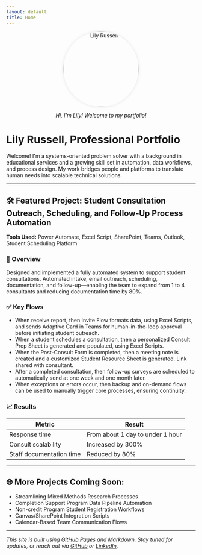 ```yaml
---
layout: default
title: Home
---
```

<p align="center">
  <img src="assets/images/lily_profile.jpg/LA4_2880.jpeg" alt="Lily Russell" width="200" style="border-radius: 50%; box-shadow: 0 0 10px rgba(0,0,0,0.1);">
</p>
<p align="center"><em>Hi, I'm Lily! Welcome to my portfolio!</em></p>

# Lily Russell, Professional Portfolio
Welcome! I'm a systems-oriented problem solver with a background in educational services and a growing skill set in automation, data workflows, and process design. My work bridges people and platforms to translate human needs into scalable technical solutions.

---

## 🛠️ Featured Project: Student Consultation Outreach, Scheduling, and Follow-Up Process Automation
  
**Tools Used:** Power Automate, Excel Script, SharePoint, Teams, Outlook, Student Scheduling Platform

### 📌 Overview
Designed and implemented a fully automated system to support student consultations. Automated intake, email outreach, scheduling, documentation, and follow-up—enabling the team to expand from 1 to 4 consultants and reducing documentation time by 80%.

### ✅ Key Flows
- When receive report, then Invite Flow formats  data, using Excel Scripts, and sends Adaptive Card in Teams for human-in-the-loop approval before initiating student outreach.
- When a student schedules a consultation, then a personalized Consult Prep Sheet is  generated and populated, using Excel Scripts.
- When the Post-Consult Form is completed, then a meeting note is created and a customized Student Resource Sheet is generated. Link shared with consultant.
- After a completed consultation, then follow-up surveys are scheduled to automatically send at one week and one month later.
- When exceptions or errors occur, then backup and on-demand flows can be used to manually trigger core processes, ensuring continuity.

### 📈 Results

| Metric                  | Result                              |
|-------------------------|-------------------------------------|
| Response time           | From about 1 day to under 1 hour    |
| Consult scalability     | Increased by 300%                   |
| Staff documentation time| Reduced by 80%                      |

---

## 🌐 More Projects Coming Soon:
- Streamlining Mixed Methods Research Processes
- Completion Support Program Data Pipeline Automation
- Non-credit Program Student Registration Workflows
- Canvas/SharePoint Integration Scripts
- Calendar-Based Team Communication Flows

---

_This site is built using [GitHub Pages](https://pages.github.com/) and Markdown. Stay tuned for updates, or reach out via [GitHub](https://github.com/lilyrussell) or [LinkedIn](https://www.linkedin.com/in/lilyrussell)._

